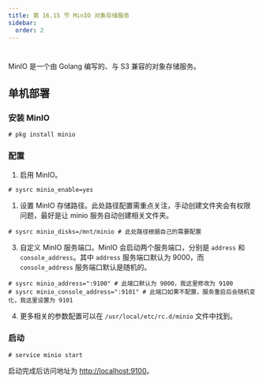 ```yaml
---
title: 第 16.15 节 MinIO 对象存储服务
sidebar:
  order: 2
---
```

# 


MinIO 是一个由 Golang 编写的、与 S3 兼容的对象存储服务。

## 单机部署

### 安装 MinIO

```shell-session
# pkg install minio
```

### 配置

1. 启用 MinIO。

```shell-session
# sysrc minio_enable=yes
```

1. 设置 MinIO 存储路径。此处路径配置需重点关注，手动创建文件夹会有权限问题，最好是让 minio 服务自动创建相关文件夹。

```shell-session
# sysrc minio_disks=/mnt/minio # 此处路径根据自己的需要配置
```

3. 自定义 MinIO 服务端口。MinIO 会启动两个服务端口，分别是 `address` 和 `console_address`。其中 `address` 服务端口默认为 9000，而 `console_address` 服务端口默认是随机的。

```shell-session
# sysrc minio_address=":9100" # 此端口默认为 9000，我这里修改为 9100
# sysrc minio_console_address=":9101" # 此端口如果不配置，服务重启后会随机变化，我这里设置为 9101
```

4. 更多相关的参数配置可以在 `/usr/local/etc/rc.d/minio` 文件中找到。

### 启动

```shell-session
# service minio start
```

启动完成后访问地址为 [http://localhost:9100](http://localhost:9100)。

